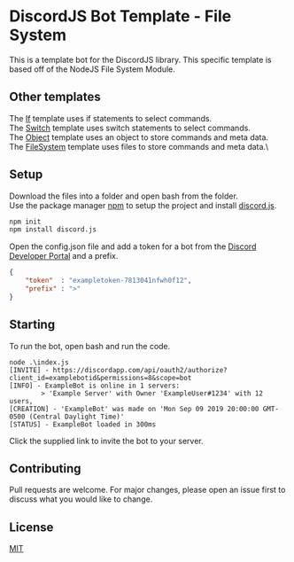 # DiscordJS Bot Template - File System

This is a template bot for the DiscordJS library.
This specific template is based off of the NodeJS File System Module.

## Other templates
The [If](https://github.com/Ealeex/DiscordBotTemplate-IfStatement) template uses if statements to select commands.\
The [Switch](https://github.com/Ealeex/DiscordBotTemplate-SwitchStatement) template uses switch statements to select commands.\
The [Object](https://github.com/Ealeex/DiscordBotTemplate-ObjectBased) template uses an object to store commands and meta data.\
The [FileSystem](https://github.com/Ealeex/DiscordBotTemplate-FileSystem) template uses files to store commands and meta data.\

## Setup

Download the files into a folder and open bash from the folder.\
Use the package manager [npm](https://www.npmjs.com/get-npm) to setup the project and install [discord.js](https://discord.js.org/#/).

```bash
npm init
npm install discord.js
```

Open the config.json file and add a token for a bot from the [Discord Developer Portal](https://discordapp.com/developers/applications/) and a prefix.

```json
{
    "token"  : "exampletoken-7813041nfwh0f12",
    "prefix" : ">"
}
```

## Starting

To run the bot, open bash and run the code.

```
node .\index.js
[INVITE] - https://discordapp.com/api/oauth2/authorize?client_id=examplebotid&permissions=8&scope=bot
[INFO] - ExampleBot is online in 1 servers:
        > 'Example Server' with Owner 'ExampleUser#1234' with 12 users,
[CREATION] - 'ExampleBot' was made on 'Mon Sep 09 2019 20:00:00 GMT-0500 (Central Daylight Time)'
[STATUS] - ExampleBot loaded in 300ms
```

Click the supplied link to invite the bot to your server.

## Contributing
Pull requests are welcome. For major changes, please open an issue first to discuss what you would like to change.

## License
[MIT](https://choosealicense.com/licenses/mit/)
